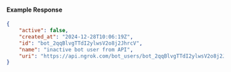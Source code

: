 <!-- Code generated for API Clients. DO NOT EDIT. -->

#### Example Response

```json
{
	"active": false,
	"created_at": "2024-12-28T10:06:19Z",
	"id": "bot_2qqBlvgTTdI2ylwsV2o8j2JhrcV",
	"name": "inactive bot user from API",
	"uri": "https://api.ngrok.com/bot_users/bot_2qqBlvgTTdI2ylwsV2o8j2JhrcV"
}
```
